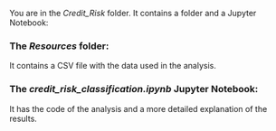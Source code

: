 You are in the *Credit_Risk* folder. It contains a folder and a Jupyter Notebook:

### The *Resources* folder:

It contains a CSV file with the data used in the analysis.

### The *credit_risk_classification.ipynb* Jupyter Notebook:

It has the code of the analysis and a more detailed explanation of the results.